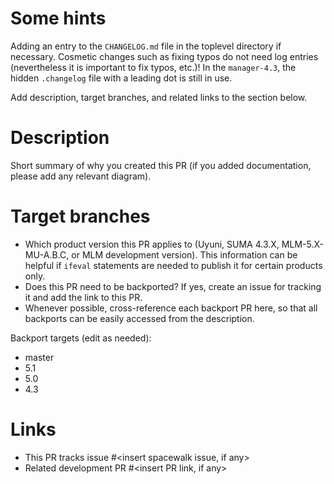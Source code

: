 # Some hints

Adding an entry to the `CHANGELOG.md` file in the toplevel directory if necessary.
Cosmetic changes such as fixing typos do not need log entries (nevertheless it is important to fix typos, etc.)!
In the `manager-4.3`, the hidden `.changelog` file with a leading dot is still in use.

Add description, target branches, and related links to the section below.


# Description

Short summary of why you created this PR (if you added documentation, please add any relevant diagram).


# Target branches

* Which product version this PR applies to (Uyuni, SUMA 4.3.X, MLM-5.X-MU-A.B.C, or MLM development version).  This information can be helpful if `ifeval` statements are needed to publish it for certain products only.
* Does this PR need to be backported? If yes, create an issue for tracking it and add the link to this PR.
* Whenever possible, cross-reference each backport PR here, so that all backports can be easily accessed from the description.

Backport targets (edit as needed):

- master
- 5.1
- 5.0
- 4.3


# Links
- This PR tracks issue #<insert spacewalk issue, if any>
- Related development PR #<insert PR link, if any>
